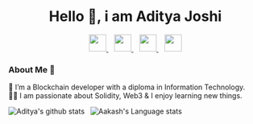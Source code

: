 <h1 align="center">Hello &#128075;, i am Aditya Joshi</h1>

<p align="center">
    <a href="https://www.linkedin.com/in/aditya-joshi-2aa1741ba/">
        <img width="34px" src="https://cdn.jsdelivr.net/npm/simple-icons@v3/icons/linkedin.svg" />
    </a>&nbsp;&nbsp;
    <a href="https://github.com/adijoshi82812">
        <img width="34px" src="https://cdn.jsdelivr.net/npm/simple-icons@v3/icons/github.svg" />
    </a>&nbsp;&nbsp;
    <a href="https://www.instagram.com/adi_joshi1">
        <img width="34px" src="https://cdn.jsdelivr.net/npm/simple-icons@v3/icons/instagram.svg" />
    </a>&nbsp;&nbsp;
    <a href="mailto: adijoshi82812@gmail.com">
        <img width="34px" src="https://cdn.jsdelivr.net/npm/simple-icons@v3/icons/gmail.svg" />
    </a>
</p>

### About Me 🚀

🌱 I’m a Blockchain developer with a diploma in Information Technology. </br>
👨‍💻 I am passionate about Solidity, Web3 & I enjoy learning new things. </br>

![Aditya's github stats](https://github-readme-stats.vercel.app/api?username=adijoshi82812&show_icons=true&hide_border=true)&nbsp;&nbsp;
![Aakash's Language stats](https://github-readme-stats-eight-theta.vercel.app/api/top-langs/?username=adijoshi82812&layout=compact&langs_count=8&hide_border=true)
<br />
